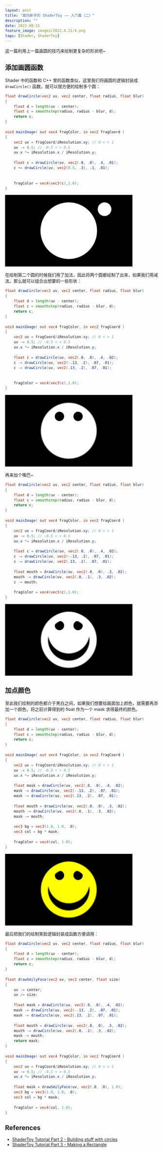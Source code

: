 ```yaml
---
layout: post
title: "面向新手的 ShaderToy —— 入门篇（二）"
description: ""
date: 2022-08-21
feature_image: images/2022.8.21/4.png 
tags: [Shader, ShaderToy]
---
```


这一篇利用上一篇画圆的技巧来绘制更复杂的形状吧~

<!--more-->

## 添加画圆函数

Shader 中的函数和 C++ 里的函数类似，这里我们将画圆的逻辑封装成 `drawCircle()` 函数，就可以很方便的绘制多个圆：

```GLSL
float drawCircle(vec2 uv, vec2 center, float radius, float blur)
{
    float d = length(uv - center);
    float c = smoothstep(radius, radius - blur, d);
    return c;
}

void mainImage( out vec4 fragColor, in vec2 fragCoord )
{
    vec2 uv = fragCoord/iResolution.xy; // 0 < > 1
    uv -= 0.5; // -0.5 < > 0.5
    uv.x *= iResolution.x / iResolution.y;

    float c = drawCircle(uv, vec2(.0, .0), .4, .01);
    c += drawCircle(uv, vec2(0.5, .3), .1, .01);


    fragColor = vec4(vec3(c),1.0);
}
```

![circle](/images/2022.8.21/1.png)

在绘制第二个圆的时候我们用了加法，因此将两个圆都绘制了出来，如果我们用减法，那么就可以组合出想要的一些形状：

```GLSL
float drawCircle(vec2 uv, vec2 center, float radius, float blur)
{
    float d = length(uv - center);
    float c = smoothstep(radius, radius - blur, d);
    return c;
}

void mainImage( out vec4 fragColor, in vec2 fragCoord )
{
    vec2 uv = fragCoord/iResolution.xy; // 0 < > 1
    uv -= 0.5; // -0.5 < > 0.5
    uv.x *= iResolution.x / iResolution.y;

    float c = drawCircle(uv, vec2(.0, .0), .4, .02);
    c -= drawCircle(uv, vec2(-.13, .2), .07, .01);
    c -= drawCircle(uv, vec2(.13, .2), .07, .01);


    fragColor = vec4(vec3(c),1.0);
}
```

![eye](/images/2022.8.21/2.png)

再来加个嘴巴~

```GLSL
float drawCircle(vec2 uv, vec2 center, float radius, float blur)
{
    float d = length(uv - center);
    float c = smoothstep(radius, radius - blur, d);
    return c;
}

void mainImage( out vec4 fragColor, in vec2 fragCoord )
{
    vec2 uv = fragCoord/iResolution.xy; // 0 < > 1
    uv -= 0.5; // -0.5 < > 0.5
    uv.x *= iResolution.x / iResolution.y;

    float c = drawCircle(uv, vec2(.0, .0), .4, .02);
    c -= drawCircle(uv, vec2(-.13, .2), .07, .01);
    c -= drawCircle(uv, vec2(.13, .2), .07, .01);
    
    float mouth = drawCircle(uv, vec2(.0, .0), .3, .02);
    mouth -= drawCircle(uv, vec2(.0, .1), .3, .02);
    c -= mouth;

    fragColor = vec4(vec3(c),1.0);
}
```

![mouth](/images/2022.8.21/3.png)

## 加点颜色

至此我们绘制的颜色都介于黑白之间，如果我们想要给画面加上颜色，就需要再添加一个颜色，将之前计算得到的 float 作为一个 mask 求得最终的颜色。

```GLSL
float drawCircle(vec2 uv, vec2 center, float radius, float blur)
{
    float d = length(uv - center);
    float c = smoothstep(radius, radius - blur, d);
    return c;
}

void mainImage( out vec4 fragColor, in vec2 fragCoord )
{
    vec2 uv = fragCoord/iResolution.xy; // 0 < > 1
    uv -= 0.5; // -0.5 < > 0.5
    uv.x *= iResolution.x / iResolution.y;

    float mask = drawCircle(uv, vec2(.0, .0), .4, .02);
    mask -= drawCircle(uv, vec2(-.13, .2), .07, .01);
    mask -= drawCircle(uv, vec2(.13, .2), .07, .01);
    
    float mouth = drawCircle(uv, vec2(.0, .0), .3, .02);
    mouth -= drawCircle(uv, vec2(.0, .1), .3, .02);
    mask -= mouth;
    
    vec3 bg = vec3(1.0, 1.0, .0);
    vec3 col = bg * mask;

    fragColor = vec4(col, 1.0);
}
```

![mouth](/images/2022.8.21/4.png)

最后把我们的绘制笑脸逻辑封装成函数方便调用：

```GLSL
float drawCircle(vec2 uv, vec2 center, float radius, float blur)
{
    float d = length(uv - center);
    float c = smoothstep(radius, radius - blur, d);
    return c;
}

float drawSmilyFace(vec2 uv, vec2 center, float size)
{
    uv -= center;
    uv /= size;
    
    float mask = drawCircle(uv, vec2(.0, .0), .4, .02);
    mask -= drawCircle(uv, vec2(-.13, .2), .07, .01);
    mask -= drawCircle(uv, vec2(.13, .2), .07, .01);
    
    float mouth = drawCircle(uv, vec2(.0, .0), .3, .02);
    mouth -= drawCircle(uv, vec2(.0, .1), .3, .02);
    mask -= mouth;
    return mask;
}

void mainImage( out vec4 fragColor, in vec2 fragCoord )
{
    vec2 uv = fragCoord/iResolution.xy; // 0 < > 1
    uv -= 0.5; // -0.5 < > 0.5
    uv.x *= iResolution.x / iResolution.y;

    float mask = drawSmilyFace(uv, vec2(.0, .0), 1.0);
    vec3 bg = vec3(1.0, 1.0, .0);
    vec3 col = bg * mask;

    fragColor = vec4(col, 1.0);
}
```

## References

- [ShaderToy Tutorial Part 2 - Building stuff with circles](https://www.youtube.com/watch?v=GgGBR4z8C9o&list=PLGmrMu-IwbguU_nY2egTFmlg691DN7uE5&index=2)
- [ShaderToy Tutorial Part 3 - Making a Rectangle](https://www.youtube.com/watch?v=bigjgiavOM0&list=PLGmrMu-IwbguU_nY2egTFmlg691DN7uE5&index=3)

